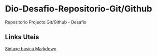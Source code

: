 # Dio-Desafio-Repositorio-Git/Github
Repositorio Projecto Git/Github - Desafio

## Links Uteis
[Sintaxe basica Markdown](https://www.markdownguide.org/basic-syntax/)
